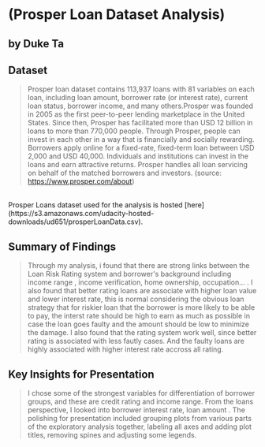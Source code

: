 # (Prosper Loan Dataset Analysis)
## by Duke Ta


## Dataset

> Prosper loan dataset contains 113,937 loans with 81 variables on each loan, including loan amount, borrower rate (or interest rate), current loan status, borrower income, and many others.Prosper was founded in 2005 as the first peer-to-peer lending marketplace in the United States. Since then, Prosper has facilitated more than USD 12 billion in loans to more than 770,000 people. Through Prosper, people can invest in each other in a way that is financially and socially rewarding. Borrowers apply online for a fixed-rate, fixed-term loan between USD 2,000 and USD 40,000. Individuals and institutions can invest in the loans and earn attractive returns. Prosper handles all loan servicing on behalf of the matched borrowers and investors. (source: https://www.prosper.com/about)

<br>
Prosper Loans dataset used for the analysis is hosted [here](https://s3.amazonaws.com/udacity-hosted-downloads/ud651/prosperLoanData.csv).


## Summary of Findings

> Through my analysis, i found that there are strong links between the Loan Risk Rating system and borrower's background including income range , income verification, home ownership, occupation... . I also found that better rating loans are associate with higher loan value and lower interest rate, this is normal considering the obvious loan strategy that for riskier loan that the borrower is more likely to be able to pay, the interst rate should be high to earn as much as possible in case the loan goes faulty and the amount should be low to minimize the damage. I also found that the rating system work well, since better rating is associated with less fautly cases. And the faulty loans are highly associated with higher interest rate accross all rating.


## Key Insights for Presentation

> I chose some of the strongest variables for differentiation of borrower groups, and these are credit rating and income range.
From the loans perspective, I looked into borrower interest rate, loan amount .
The polishing for presentation included grouping plots from various parts of the exploratory analysis together, labeling all axes and adding plot titles, removing spines and adjusting some legends.
